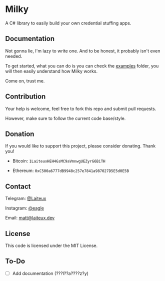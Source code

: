 # Milky
A C# library to easily build your own credential stuffing apps.

## Documentation
Not gonna lie, I'm lazy to write one. And to be honest, it probably isn't even needed.

To get started, what you can do is you can check the [examples](https://github.com/Laiteux/Milky/blob/v2/examples) folder, you will then easily understand how Milky works.

Come on, trust me.

## Contribution
Your help is welcome, feel free to fork this repo and submit pull requests.

However, make sure to follow the current code base/style.

## Donation
If you would like to support this project, please consider donating. Thank you!

- Bitcoin: `1LaiteuxHEH4GsMC9aVmnwgUEZyrG6BiTH`

- Ethereum: `0xC500a6777dB9948c257e7841a987027D5E5d0E5B`

## Contact
Telegram: [@Laiteux](https://t.me/Laiteux)

Instagram: [@eagle](https://instagr.am/eagle)

Email: matt@laiteux.dev

## License
This code is licensed under the MIT License.

## To-Do
- [ ] Add documentation (???l??a????z?y)
